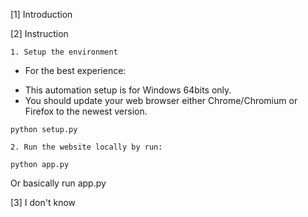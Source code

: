 [1] Introduction

[2] Instruction

    1. Setup the environment
* For the best experience:
- This automation setup is for Windows 64bits only.
- You should update your web browser either Chrome/Chromium or Firefox to the newest version.
```console
python setup.py
```

    2. Run the website locally by run:
```console
python app.py
```
Or basically run app.py

[3] I don't know